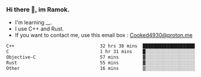 ### Hi there 👋, im Ramok.

- I'm learning __.
- I use C++ and Rust.
- If you want to contact me, use this email box : Cooked4930@proton.me

<!--START_SECTION:waka-->

```txt
C++                                32 hrs 38 mins  ██████████████████████░░░   88.55 %
C                                  1 hr 31 mins    █░░░░░░░░░░░░░░░░░░░░░░░░   04.14 %
Objective-C                        57 mins         ▓░░░░░░░░░░░░░░░░░░░░░░░░   02.59 %
Rust                               55 mins         ▓░░░░░░░░░░░░░░░░░░░░░░░░   02.51 %
Other                              16 mins         ▒░░░░░░░░░░░░░░░░░░░░░░░░   00.77 %
```

<!--END_SECTION:waka-->
